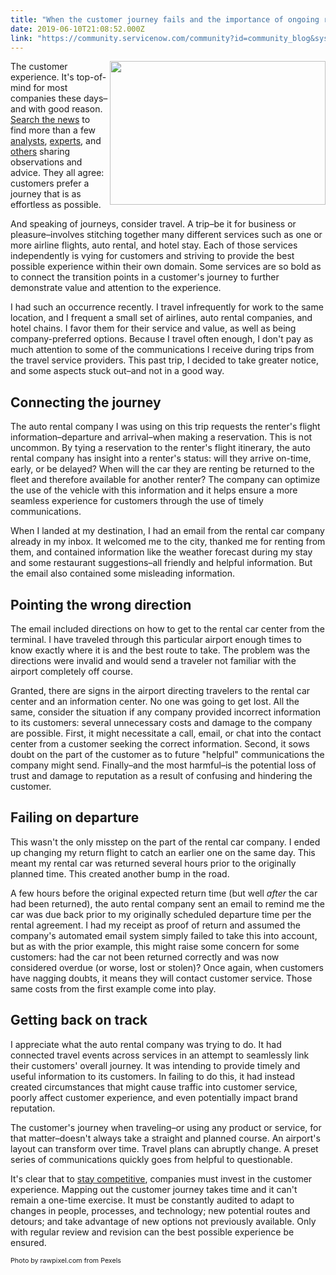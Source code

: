 ```yaml
---
title: "When the customer journey fails and the importance of ongoing review"
date: 2019-06-10T21:08:52.000Z
link: "https://community.servicenow.com/community?id=community_blog&sys_id=61a1d348db4a7b00e0e80b55ca9619d3"
---
```


<div class="wp-block-image"><img class="wp-image-3676" style="padding: 5 px;" src="https://insightsincustomerservice.files.wordpress.com/2019/06/activity-adult-adventure-1308751.jpg?w&#61;1024" alt="" width="345" height="230" align="right" /></div>

<p>The customer experience. It&#39;s top-of-mind for most companies these days–and with good reason. <a href="https://www.google.com/search?q&#61;customer&#43;experience&amp;source&#61;lnms&amp;tbm&#61;nws&amp;sa&#61;X&amp;ved&#61;0ahUKEwiDkeHGkt_iAhXDs54KHeYfBVwQ_AUIECgB&amp;biw&#61;1920&amp;bih&#61;1052" target="_blank" rel="noopener noreferrer nofollow">Search the news</a> to find more than a few <a href="https://www.forrester.com/Customer-Experience" target="_blank" rel="noopener noreferrer nofollow">analysts</a>, <a href="https://hyken.com/customer-experience-2/1127/" target="_blank" rel="noopener noreferrer nofollow">experts</a>, and <a href="http://customerthink.com/category/customer-experience/" target="_blank" rel="noopener noreferrer nofollow">others</a> sharing observations and advice. They all agree: customers prefer a journey that is as effortless as possible.</p>

<p>And speaking of journeys, consider travel. A trip–be it for business or pleasure–involves stitching together many different services such as one or more airline flights, auto rental, and hotel stay. Each of those services independently is vying for customers and striving to provide the best possible experience within their own domain. Some services are so bold as to connect the transition points in a customer&#39;s journey to further demonstrate value and attention to the experience.</p>

<p>I had such an occurrence recently. I travel infrequently for work to the same location, and I frequent a small set of airlines, auto rental companies, and hotel chains. I favor them for their service and value, as well as being company-preferred options. Because I travel often enough, I don&#39;t pay as much attention to some of the communications I receive during trips from the travel service providers. This past trip, I decided to take greater notice, and some aspects stuck out–and not in a good way.</p>

<h2>Connecting the journey</h2>

<p>The auto rental company I was using on this trip requests the renter&#39;s flight information–departure and arrival–when making a reservation. This is not uncommon. By tying a reservation to the renter&#39;s flight itinerary, the auto rental company has insight into a renter&#39;s status: will they arrive on-time, early, or be delayed? When will the car they are renting be returned to the fleet and therefore available for another renter? The company can optimize the use of the vehicle with this information and it helps ensure a more seamless experience for customers through the use of timely communications.</p>

<p>When I landed at my destination, I had an email from the rental car company already in my inbox. It welcomed me to the city, thanked me for renting from them, and contained information like the weather forecast during my stay and some restaurant suggestions–all friendly and helpful information. But the email also contained some misleading information.</p>

<h2>Pointing the wrong direction</h2>

<p>The email included directions on how to get to the rental car center from the terminal. I have traveled through this particular airport enough times to know exactly where it is and the best route to take. The problem was the directions were invalid and would send a traveler not familiar with the airport completely off course.</p>

<p>Granted, there are signs in the airport directing travelers to the rental car center and an information center. No one was going to get lost. All the same, consider the situation if any company provided incorrect information to its customers: several unnecessary costs and damage to the company are possible. First, it might necessitate a call, email, or chat into the contact center from a customer seeking the correct information. Second, it sows doubt on the part of the customer as to future &#34;helpful&#34; communications the company might send. Finally–and the most harmful–is the potential loss of trust and damage to reputation as a result of confusing and hindering the customer.</p>

<h2>Failing on departure</h2>

<p>This wasn&#39;t the only misstep on the part of the rental car company. I ended up changing my return flight to catch an earlier one on the same day. This meant my rental car was returned several hours prior to the originally planned time. This created another bump in the road.</p>

<p>A few hours before the original expected return time (but well <em>after</em> the car had been returned), the auto rental company sent an email to remind me the car was due back prior to my originally scheduled departure time per the rental agreement. I had my receipt as proof of return and assumed the company&#39;s automated email system simply failed to take this into account, but as with the prior example, this might raise some concern for some customers: had the car not been returned correctly and was now considered overdue (or worse, lost or stolen)? Once again, when customers have nagging doubts, it means they will contact customer service. Those same costs from the first example come into play.</p>

<h2>Getting back on track</h2>

<p>I appreciate what the auto rental company was trying to do. It had connected travel events across services in an attempt to seamlessly link their customers&#39; overall journey. It was intending to provide timely and useful information to its customers. In failing to do this, it had instead created circumstances that might cause traffic into customer service, poorly affect customer experience, and even potentially impact brand reputation.</p>

<p>The customer&#39;s journey when traveling–or using any product or service, for that matter–doesn&#39;t always take a straight and planned course. An airport&#39;s layout can transform over time. Travel plans can abruptly change. A preset series of communications quickly goes from helpful to questionable.</p>

<p>It&#39;s clear that to <a href="https://www.forbes.com/sites/shephyken/2018/07/15/customer-experience-is-the-new-brand/#515b33647f52" target="_blank" rel="noopener noreferrer nofollow">stay competitive</a>, companies must invest in the customer experience. Mapping out the customer journey takes time and it can&#39;t remain a one-time exercise. It must be constantly audited to adapt to changes in people, processes, and technology; new potential routes and detours; and take advantage of new options not previously available. Only with regular review and revision can the best possible experience be ensured.</p>
<p><span style="font-size: 8pt;">Photo by rawpixel.com from Pexels</span></p>
